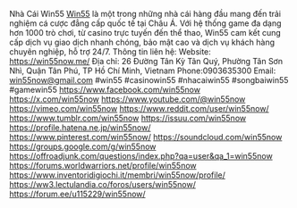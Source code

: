 Nhà Cái Win55
[Win55](https://) là một trong những nhà cái hàng đầu mang đến trải nghiệm cá cược đẳng cấp quốc tế tại Châu Á. Với hệ thống game đa dạng hơn 1000 trò chơi, từ casino trực tuyến đến thể thao, Win55 cam kết cung cấp dịch vụ giao dịch nhanh chóng, bảo mật cao và dịch vụ khách hàng chuyên nghiệp, hỗ trợ 24/7.
Thông tin liên hệ:
Website: https://win55now.me/
Địa chỉ: 26 Đường Tân Kỳ Tân Quý, Phường Tân Sơn Nhì, Quận Tân Phú, TP Hồ Chí Minh, Vietnam
Phone:0903635300
Email: win55now@gmail.com
#win55 #casinowin55 #nhacaiwin55 #songbaiwin55 #gamewin55
https://www.facebook.com/win55now
https://x.com/win55now
https://www.youtube.com/@win55now
https://vimeo.com/win55now
https://www.reddit.com/user/win55now/
https://www.tumblr.com/win55now
https://issuu.com/win55now
https://profile.hatena.ne.jp/win55now/
https://www.pinterest.com/win55now/
https://soundcloud.com/win55now
https://groups.google.com/g/win55now
https://offroadjunk.com/questions/index.php?qa=user&qa_1=win55now
https://forums.worldwarriors.net/profile/win55now
https://www.inventoridigiochi.it/membri/win55now/profile/
https://ww3.lectulandia.co/foros/users/win55now/
https://forum.ee/u115229/win55now/
